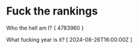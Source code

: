 # Fuck the rankings

Who the hell am I?
{ 4783960 }

What fucking year is it?
[ 2024-08-26T16:00:00Z ]

